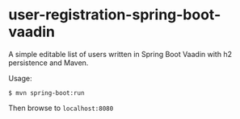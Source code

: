 # user-registration-spring-boot-vaadin
A simple editable list of users written in Spring Boot Vaadin with h2 persistence and Maven.

Usage:
```
$ mvn spring-boot:run
```
Then browse to `localhost:8080`